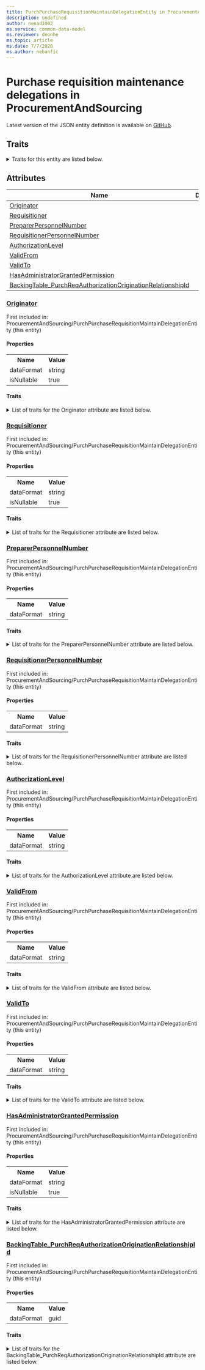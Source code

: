 ```yaml
---
title: PurchPurchaseRequisitionMaintainDelegationEntity in ProcurementAndSourcing - Common Data Model | Microsoft Docs
description: undefined
author: nenad1002
ms.service: common-data-model
ms.reviewer: deonhe
ms.topic: article
ms.date: 7/7/2020
ms.author: nebanfic
---
```


# Purchase requisition maintenance delegations in ProcurementAndSourcing

  
 Latest version of the JSON entity definition is available on <a href="https://github.com/Microsoft/CDM/tree/master/schemaDocuments/core/operationsCommon/Entities/SupplyChain/ProcurementAndSourcing/PurchPurchaseRequisitionMaintainDelegationEntity.cdm.json" target="_blank">GitHub</a>.  

## Traits

<details>
<summary>Traits for this entity are listed below.  
</summary>

**is.CDM.entityVersion**  
  <table><tr><th>Parameter</th><th>Value</th><th>Data type</th><th>Explanation</th></tr><tr><td>versionNumber</td><td>"1.0"</td><td>string</td><td>semantic version number of the entity</td></tr></table>

**is.application.releaseVersion**  
  <table><tr><th>Parameter</th><th>Value</th><th>Data type</th><th>Explanation</th></tr><tr><td>releaseVersion</td><td>"10.0.13.0"</td><td>string</td><td>semantic version number of the application introducing this entity</td></tr></table>

**is.localized.displayedAs**  
  Holds the list of language specific display text for an object.  <table><tr><th>Parameter</th><th>Value</th><th>Data type</th><th>Explanation</th></tr><tr><td>localizedDisplayText</td><td><table><tr><th>languageTag</th><th>displayText</th></tr><tr><td>en</td><td>Purchase requisition maintenance delegations</td></tr></table></td><td>entity</td><td>a reference to the constant entity holding the list of localized text</td></tr></table>

</details>

## Attributes

|Name|Description|First Included in Instance|
|---|---|---|
|[Originator](#Originator)||<a href="PurchPurchaseRequisitionMaintainDelegationEntity.md" target="_blank">ProcurementAndSourcing/PurchPurchaseRequisitionMaintainDelegationEntity</a>|
|[Requisitioner](#Requisitioner)||<a href="PurchPurchaseRequisitionMaintainDelegationEntity.md" target="_blank">ProcurementAndSourcing/PurchPurchaseRequisitionMaintainDelegationEntity</a>|
|[PreparerPersonnelNumber](#PreparerPersonnelNumber)||<a href="PurchPurchaseRequisitionMaintainDelegationEntity.md" target="_blank">ProcurementAndSourcing/PurchPurchaseRequisitionMaintainDelegationEntity</a>|
|[RequisitionerPersonnelNumber](#RequisitionerPersonnelNumber)||<a href="PurchPurchaseRequisitionMaintainDelegationEntity.md" target="_blank">ProcurementAndSourcing/PurchPurchaseRequisitionMaintainDelegationEntity</a>|
|[AuthorizationLevel](#AuthorizationLevel)||<a href="PurchPurchaseRequisitionMaintainDelegationEntity.md" target="_blank">ProcurementAndSourcing/PurchPurchaseRequisitionMaintainDelegationEntity</a>|
|[ValidFrom](#ValidFrom)||<a href="PurchPurchaseRequisitionMaintainDelegationEntity.md" target="_blank">ProcurementAndSourcing/PurchPurchaseRequisitionMaintainDelegationEntity</a>|
|[ValidTo](#ValidTo)||<a href="PurchPurchaseRequisitionMaintainDelegationEntity.md" target="_blank">ProcurementAndSourcing/PurchPurchaseRequisitionMaintainDelegationEntity</a>|
|[HasAdministratorGrantedPermission](#HasAdministratorGrantedPermission)||<a href="PurchPurchaseRequisitionMaintainDelegationEntity.md" target="_blank">ProcurementAndSourcing/PurchPurchaseRequisitionMaintainDelegationEntity</a>|
|[BackingTable_PurchReqAuthorizationOriginationRelationshipId](#BackingTable_PurchReqAuthorizationOriginationRelationshipId)||<a href="PurchPurchaseRequisitionMaintainDelegationEntity.md" target="_blank">ProcurementAndSourcing/PurchPurchaseRequisitionMaintainDelegationEntity</a>|

### <a href=#Originator name="Originator">Originator</a>

First included in: ProcurementAndSourcing/PurchPurchaseRequisitionMaintainDelegationEntity (this entity)  

#### Properties

<table><tr><th>Name</th><th>Value</th></tr><tr><td>dataFormat</td><td>string</td></tr><tr><td>isNullable</td><td>true</td></tr></table>

#### Traits

<details>
<summary>List of traits for the Originator attribute are listed below.</summary>

**is.dataFormat.character**  
**is.dataFormat.big**  
**is.dataFormat.array**  
**is.nullable**  
The attribute value may be set to NULL.  

**is.dataFormat.character**  
**is.dataFormat.array**  
</details>

### <a href=#Requisitioner name="Requisitioner">Requisitioner</a>

First included in: ProcurementAndSourcing/PurchPurchaseRequisitionMaintainDelegationEntity (this entity)  

#### Properties

<table><tr><th>Name</th><th>Value</th></tr><tr><td>dataFormat</td><td>string</td></tr><tr><td>isNullable</td><td>true</td></tr></table>

#### Traits

<details>
<summary>List of traits for the Requisitioner attribute are listed below.</summary>

**is.dataFormat.character**  
**is.dataFormat.big**  
**is.dataFormat.array**  
**is.nullable**  
The attribute value may be set to NULL.  

**is.dataFormat.character**  
**is.dataFormat.array**  
</details>

### <a href=#PreparerPersonnelNumber name="PreparerPersonnelNumber">PreparerPersonnelNumber</a>

First included in: ProcurementAndSourcing/PurchPurchaseRequisitionMaintainDelegationEntity (this entity)  

#### Properties

<table><tr><th>Name</th><th>Value</th></tr><tr><td>dataFormat</td><td>string</td></tr></table>

#### Traits

<details>
<summary>List of traits for the PreparerPersonnelNumber attribute are listed below.</summary>

**is.dataFormat.character**  
**is.dataFormat.big**  
**is.dataFormat.array**  
**is.dataFormat.character**  
**is.dataFormat.array**  
</details>

### <a href=#RequisitionerPersonnelNumber name="RequisitionerPersonnelNumber">RequisitionerPersonnelNumber</a>

First included in: ProcurementAndSourcing/PurchPurchaseRequisitionMaintainDelegationEntity (this entity)  

#### Properties

<table><tr><th>Name</th><th>Value</th></tr><tr><td>dataFormat</td><td>string</td></tr></table>

#### Traits

<details>
<summary>List of traits for the RequisitionerPersonnelNumber attribute are listed below.</summary>

**is.dataFormat.character**  
**is.dataFormat.big**  
**is.dataFormat.array**  
**is.dataFormat.character**  
**is.dataFormat.array**  
</details>

### <a href=#AuthorizationLevel name="AuthorizationLevel">AuthorizationLevel</a>

First included in: ProcurementAndSourcing/PurchPurchaseRequisitionMaintainDelegationEntity (this entity)  

#### Properties

<table><tr><th>Name</th><th>Value</th></tr><tr><td>dataFormat</td><td>string</td></tr></table>

#### Traits

<details>
<summary>List of traits for the AuthorizationLevel attribute are listed below.</summary>

**is.dataFormat.character**  
**is.dataFormat.big**  
**is.dataFormat.array**  
**is.dataFormat.character**  
**is.dataFormat.array**  
</details>

### <a href=#ValidFrom name="ValidFrom">ValidFrom</a>

First included in: ProcurementAndSourcing/PurchPurchaseRequisitionMaintainDelegationEntity (this entity)  

#### Properties

<table><tr><th>Name</th><th>Value</th></tr><tr><td>dataFormat</td><td>string</td></tr></table>

#### Traits

<details>
<summary>List of traits for the ValidFrom attribute are listed below.</summary>

**is.dataFormat.character**  
**is.dataFormat.big**  
**is.dataFormat.array**  
**is.dataFormat.character**  
**is.dataFormat.array**  
</details>

### <a href=#ValidTo name="ValidTo">ValidTo</a>

First included in: ProcurementAndSourcing/PurchPurchaseRequisitionMaintainDelegationEntity (this entity)  

#### Properties

<table><tr><th>Name</th><th>Value</th></tr><tr><td>dataFormat</td><td>string</td></tr></table>

#### Traits

<details>
<summary>List of traits for the ValidTo attribute are listed below.</summary>

**is.dataFormat.character**  
**is.dataFormat.big**  
**is.dataFormat.array**  
**is.dataFormat.character**  
**is.dataFormat.array**  
</details>

### <a href=#HasAdministratorGrantedPermission name="HasAdministratorGrantedPermission">HasAdministratorGrantedPermission</a>

First included in: ProcurementAndSourcing/PurchPurchaseRequisitionMaintainDelegationEntity (this entity)  

#### Properties

<table><tr><th>Name</th><th>Value</th></tr><tr><td>dataFormat</td><td>string</td></tr><tr><td>isNullable</td><td>true</td></tr></table>

#### Traits

<details>
<summary>List of traits for the HasAdministratorGrantedPermission attribute are listed below.</summary>

**is.dataFormat.character**  
**is.dataFormat.big**  
**is.dataFormat.array**  
**is.nullable**  
The attribute value may be set to NULL.  

**is.dataFormat.character**  
**is.dataFormat.array**  
</details>

### <a href=#BackingTable_PurchReqAuthorizationOriginationRelationshipId name="BackingTable_PurchReqAuthorizationOriginationRelationshipId">BackingTable_PurchReqAuthorizationOriginationRelationshipId</a>

First included in: ProcurementAndSourcing/PurchPurchaseRequisitionMaintainDelegationEntity (this entity)  

#### Properties

<table><tr><th>Name</th><th>Value</th></tr><tr><td>dataFormat</td><td>guid</td></tr></table>

#### Traits

<details>
<summary>List of traits for the BackingTable_PurchReqAuthorizationOriginationRelationshipId attribute are listed below.</summary>

**is.dataFormat.character**  
**is.dataFormat.big**  
**is.dataFormat.array**  
**is.dataFormat.guid**  
**means.identity.entityId**  
**is.linkedEntity.identifier**  
Marks the attribute(s) that hold foreign key references to a linked (used as an attribute) entity. This attribute is added to the resolved entity to enumerate the referenced entities.  <table><tr><th>Parameter</th><th>Value</th><th>Data type</th><th>Explanation</th></tr><tr><td>entityReferences</td><td><table><tr><th>entityReference</th><th>attributeReference</th></tr><tr><td><a href="../../../Tables/SupplyChain/ProcurementAndSourcing/Main/PurchReqAuthorizationOrigination.md" target="_blank">/core/operationsCommon/Tables/SupplyChain/ProcurementAndSourcing/Main/PurchReqAuthorizationOrigination.cdm.json/PurchReqAuthorizationOrigination</a></td><td><a href="../../../Tables/SupplyChain/ProcurementAndSourcing/Main/PurchReqAuthorizationOrigination.md#RecId" target="_blank">RecId</a></td></tr></table></td><td>entity</td><td>a reference to the constant entity holding the list of entity references</td></tr></table>

**is.dataFormat.guid**  
**is.dataFormat.character**  
**is.dataFormat.array**  
</details>
